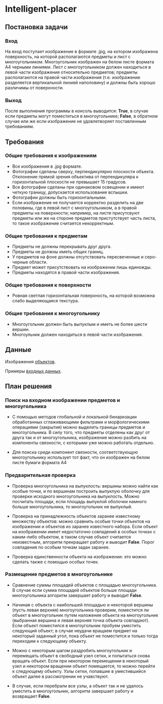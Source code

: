 # Intelligent-placer

## Постановка задачи

### Вход

На вход поступает изображение в формате .jpg, на котором изображена поверхность, на которой располагаются предметы и лист с многоугольником. Многоугольник изображен на белом листе формата A4 черными линиями. Лист с многоугольником должен находиться в левой части изображения относительно предметов; предметы располагаются на правой части изображения (т.е. изображение разделяется вертикальной линией наполовину) и должны быть хорошо различимы от поверхности.

### Выход

После выполнения программы в консоль выводится: **True**, в случае если предметы могут поместиться в многоугольнике; **False**, в обратном случае или же если изображение не удовлетворяет поставленным требованиям.

## Требования

### Общие требования к изображениям

+ Все изображения в .jpg формате.
+ Фотографии сделаны сверху, перпендикулярно плоскости объекта. Отклонение прямой зрения объектива от перпендикуляра к горизонтальной плоскости не превышает 15 градусов.
+ Все фотографии сделаны при одинаковом освещении и имеют четкую границу, допускается использование вспышки.
+ Фотографии должны быть горизонтальными.
+ Если изображение не получается корректно разделить на две половины, где в левой лист с многоугольником, а в правой предметы на поверхности; например, на листе присутсвуют предметы или же на стороне предметов пристутствует часть листа, то такое изображение считается некорректным.

### Общие требования к предметам

+ Предметы не должны перекрывать друг друга.
+ Предметы не должны иметь общих границ.
+ У предметов на фоне должны отсутствовать пересвеченные и серо-черные области.
+ Предмет может присутствовать на изображении лишь единожды.
+ Предметы находятся в правой части изображения.

### Общие требования к поверхности

+ Ровная светлая горизонтальная поверхность, на которой возможна слабо выделяющаяся текстура.

### Общие требования к многоугольнику

+ Многоугольник должен быть выпуклым и иметь не более шести вершин.
+ Многоульник должен находиться в левой части изображения.

## Данные

Изображения [объектов](objects).

Примеры [входных данных](tests).

## План решения

### Поиск на входном изображении предметов и многоугольника

+ С помощью методов глобальной и локальной бинаризации обработанных сглаживающими фильтрами и морфологическими операциями (закрытия) можно выделить границы предметов и многоугольника. В силу того, что предметы отделены как друг от друга так и от многоугольника, изображение можно разбить на компоненты связности, с которыми уже можно работать отдельно.

+ Для поиска среди компонент связности, соответствующую многоугольнику использует тот факт, что он изображен на белом листе бумаги формата A4

### Предварительная проверка

+ Проверка многоугольника на выпуклость: вершины можно найти как особые точки, и по вершинам построить выпуклую оболочку для проверки исходного многоугольника на выпуклость. Можно посчитать площади, если площадь выпуклой оболочки намного больше многоугольника, то многоугольник не выпуклый.

+ Проверка на принадлежность объектов заранее известному множеству объектов: можно сравнить особые точки объектов на изображении и объектов из заранее известного набора. Если объект на изображении имеет недостаточно совпадений в особых точках с каким-либо объектом, в таком случае объект считается неизвестным, алгоритм прекращает работу и выводит **False**. Порог совпадения по особым точкам задан заранее.

+ Проверка единственности объекта на изображении: это можно сделать также с помощью особых точек.

### Размещение предметов в многоугольнике

+ Сравнение суммы площадей объектов с площадью многоугольника. В случае если сумма площадей объектов больше площади многоугольника алгоритм завершает работу и выводит **False**.

+ Начиная с объекта с наибольшей площадью и некоторой вершины (пусть левая верхняя) многоугольника проверим, поместится ли объект в многоугольник путем наложения объекта на многоугольник (выбранная вершина и левая верхняя точка объекта совпадают). Если объект поместился в многоугольник пробуем уместить следующий объект; в случае неудачи вращаем предмет на некоторый заданный угол, пока объект не поместится и только тогда переходим к следующему объекту.
+ Можно с некоторым шагом раздробить многоугольник и перемещать объект в свободный узел сетки, и попытаться снова вращать объект. Если при некотором перемещении в некоторый узел и некотором вращении объект помещается, то можно перейти к следующему объекту. Узлы сетки, попавшие в уместившийся объект далее в рассмотрении не учавствуют.
+ В случае, если перебрали все узлы, а объект так и не удалось уместить в многоугольник, алгоритм завершает работу и возвращает **False**.
